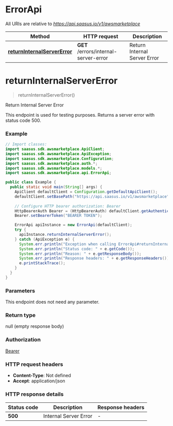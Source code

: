 # ErrorApi

All URIs are relative to *https://api.saasus.io/v1/awsmarketplace*

| Method | HTTP request | Description |
|------------- | ------------- | -------------|
| [**returnInternalServerError**](ErrorApi.md#returnInternalServerError) | **GET** /errors/internal-server-error | Return Internal Server Error |


<a id="returnInternalServerError"></a>
# **returnInternalServerError**
> returnInternalServerError()

Return Internal Server Error

This endpoint is used for testing purposes. Returns a server error with status code 500. 

### Example
```java
// Import classes:
import saasus.sdk.awsmarketplace.ApiClient;
import saasus.sdk.awsmarketplace.ApiException;
import saasus.sdk.awsmarketplace.Configuration;
import saasus.sdk.awsmarketplace.auth.*;
import saasus.sdk.awsmarketplace.models.*;
import saasus.sdk.awsmarketplace.api.ErrorApi;

public class Example {
  public static void main(String[] args) {
    ApiClient defaultClient = Configuration.getDefaultApiClient();
    defaultClient.setBasePath("https://api.saasus.io/v1/awsmarketplace");
    
    // Configure HTTP bearer authorization: Bearer
    HttpBearerAuth Bearer = (HttpBearerAuth) defaultClient.getAuthentication("Bearer");
    Bearer.setBearerToken("BEARER TOKEN");

    ErrorApi apiInstance = new ErrorApi(defaultClient);
    try {
      apiInstance.returnInternalServerError();
    } catch (ApiException e) {
      System.err.println("Exception when calling ErrorApi#returnInternalServerError");
      System.err.println("Status code: " + e.getCode());
      System.err.println("Reason: " + e.getResponseBody());
      System.err.println("Response headers: " + e.getResponseHeaders());
      e.printStackTrace();
    }
  }
}
```

### Parameters
This endpoint does not need any parameter.

### Return type

null (empty response body)

### Authorization

[Bearer](../README.md#Bearer)

### HTTP request headers

 - **Content-Type**: Not defined
 - **Accept**: application/json

### HTTP response details
| Status code | Description | Response headers |
|-------------|-------------|------------------|
| **500** | Internal Server Error |  -  |

